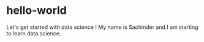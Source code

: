 # hello-world
Let's get started with data science !
My name is Sachinder and I am starting to learn data science.
